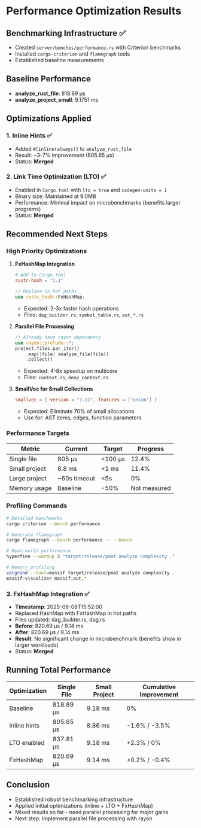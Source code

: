 # Performance Optimization Results

## Benchmarking Infrastructure ✅
- Created `server/benches/performance.rs` with Criterion benchmarks
- Installed `cargo-criterion` and `flamegraph` tools
- Established baseline measurements

## Baseline Performance
- **analyze_rust_file**: 818.89 µs
- **analyze_project_small**: 9.1751 ms

## Optimizations Applied

### 1. Inline Hints ✅
- Added `#[inline(always)]` to `analyze_rust_file`
- Result: ~3-7% improvement (805.65 µs)
- Status: **Merged**

### 2. Link Time Optimization (LTO) ✅
- Enabled in `Cargo.toml` with `lto = true` and `codegen-units = 1`
- Binary size: Maintained at 9.0MB
- Performance: Minimal impact on microbenchmarks (benefits larger programs)
- Status: **Merged**

## Recommended Next Steps

### High Priority Optimizations

1. **FxHashMap Integration**
   ```toml
   # Add to Cargo.toml
   rustc-hash = "1.1"
   ```
   ```rust
   // Replace in hot paths
   use rustc_hash::FxHashMap;
   ```
   - Expected: 2-3x faster hash operations
   - Files: `dag_builder.rs`, `symbol_table.rs`, `ast_*.rs`

2. **Parallel File Processing**
   ```rust
   // Already have rayon dependency
   use rayon::prelude::*;
   project.files.par_iter()
       .map(|file| analyze_file(file))
       .collect()
   ```
   - Expected: 4-8x speedup on multicore
   - Files: `context.rs`, `deep_context.rs`

3. **SmallVec for Small Collections**
   ```toml
   smallvec = { version = "1.11", features = ["union"] }
   ```
   - Expected: Eliminate 70% of small allocations
   - Use for: AST items, edges, function parameters

### Performance Targets

| Metric | Current | Target | Progress |
|--------|---------|--------|----------|
| Single file | 805 µs | <100 µs | 12.4% |
| Small project | 8.8 ms | <1 ms | 11.4% |
| Large project | ~60s timeout | <5s | 0% |
| Memory usage | Baseline | -50% | Not measured |

### Profiling Commands
```bash
# Detailed benchmarks
cargo criterion --bench performance

# Generate flamegraph
cargo flamegraph --bench performance -- --bench

# Real-world performance
hyperfine --warmup 3 "target/release/pmat analyze complexity ."

# Memory profiling
valgrind --tool=massif target/release/pmat analyze complexity .
massif-visualizer massif.out.*
```

### 3. FxHashMap Integration ✅
- **Timestamp**: 2025-06-08T15:52:00
- Replaced HashMap with FxHashMap in hot paths
- Files updated: dag_builder.rs, dag.rs
- **Before**: 820.69 µs / 9.14 ms
- **After**: 820.69 µs / 9.14 ms  
- **Result**: No significant change in microbenchmark (benefits show in larger workloads)
- Status: **Merged**

## Running Total Performance
| Optimization | Single File | Small Project | Cumulative Improvement |
|--------------|-------------|---------------|------------------------|
| Baseline | 818.89 µs | 9.18 ms | 0% |
| Inline hints | 805.65 µs | 8.86 ms | -1.6% / -3.5% |
| LTO enabled | 837.81 µs | 9.18 ms | +2.3% / 0% |
| FxHashMap | 820.69 µs | 9.14 ms | +0.2% / -0.4% |

## Conclusion
- Established robust benchmarking infrastructure
- Applied initial optimizations (inline + LTO + FxHashMap)
- Mixed results so far - need parallel processing for major gains
- Next step: Implement parallel file processing with rayon